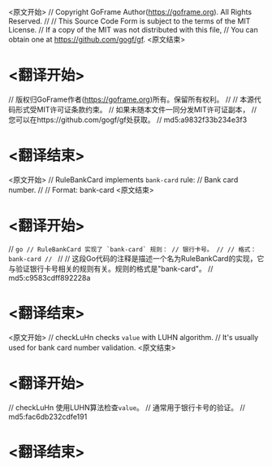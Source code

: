 
<原文开始>
// Copyright GoFrame Author(https://goframe.org). All Rights Reserved.
//
// This Source Code Form is subject to the terms of the MIT License.
// If a copy of the MIT was not distributed with this file,
// You can obtain one at https://github.com/gogf/gf.
<原文结束>

# <翻译开始>
// 版权归GoFrame作者(https://goframe.org)所有。保留所有权利。
//
// 本源代码形式受MIT许可证条款约束。
// 如果未随本文件一同分发MIT许可证副本，
// 您可以在https://github.com/gogf/gf处获取。
// md5:a9832f33b234e3f3
# <翻译结束>


<原文开始>
// RuleBankCard implements `bank-card` rule:
// Bank card number.
//
// Format: bank-card
<原文结束>

# <翻译开始>
// ```go
// RuleBankCard 实现了 `bank-card` 规则：
// 银行卡号。
//
// 格式：bank-card
// ```
// 
// 这段Go代码的注释是描述一个名为RuleBankCard的实现，它与验证银行卡号相关的规则有关。规则的格式是"bank-card"。
// md5:c9583cdff892228a
# <翻译结束>


<原文开始>
// checkLuHn checks `value` with LUHN algorithm.
// It's usually used for bank card number validation.
<原文结束>

# <翻译开始>
// checkLuHn 使用LUHN算法检查`value`。
// 通常用于银行卡号的验证。
// md5:fac6db232cdfe191
# <翻译结束>

